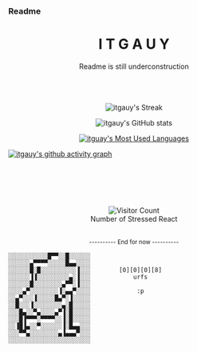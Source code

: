 ### Readme

<h1 align="center"> I T G A U Y </h1>

<div align="center"> Readme is still underconstruction </div><br><br><br>

<div align="center">
  
![itgauy's Streak](https://github-readme-streak-stats.herokuapp.com/?user=itgauy&theme=graywhite&hide_border=true&border_radius=15)

![itgauy's GitHub stats](https://readme-stats-puce.vercel.app/api?username=itgauy&show_icons=true&theme=graywhite&rank_icon=github&hide=stars,contribs&hide_border=true&include_all_commits=true&custom_title=github/itgauy/stats&border_radius=15&card_width=495)

[![itguay's Most Used Languages](https://readme-stats-puce.vercel.app/api/top-langs?username=itgauy&theme=graywhite&hide_border=true&custom_title=itgauy.\[fav-lang\]&border_radius=15&card_width=500)](https://github.com/anuraghazra/github-readme-stats)
</div>

[![itgauy's github activity graph](https://github-readme-activity-graph.vercel.app/graph?username=itgauy&theme=minimal&line=5D5D5D&point=000000&custom_title=contribution+graph&radius=16&width=300)](https://github.com/ashutosh00710/github-readme-activity-graph)
</div>
<br><br><br><br>
<div align="center">

![Visitor Count](https://profile-counter.glitch.me/itgauy/count.svg)
<br>Number of Stressed React
</div>
<br>
<div align="center">
<sup>---------- End for now ----------</sup><br>
</div>

```
░░░░░░░░░░░█▀▀░░█░░░░░░
░░░░░░▄▀▀▀▀░░░░░█▄▄░░░░
░░░░░░█░█░░░░░░░░░░▐░░░        [0][0][0][8]
░░░░░░▐▐░░░░░░░░░▄░▐░░░            urfs
░░░░░░█░░░░░░░░▄▀▀░▐░░░
░░░░▄▀░░░░░░░░▐░▄▄▀░░░░             :p
░░▄▀░░░▐░░░░░█▄▀░▐░░░░░
░░█░░░▐░░░░░░░░▄░█░░░░░
░░░█▄░░▀▄░░░░▄▀▐░█░░░░░
░░░█▐▀▀▀░▀▀▀▀░░▐░█░░░░░
░░▐█▐▄░░▀░░░░░░▐░█▄▄░░░
░░░▀▀▄░░░░░░░░▄▐▄▄▄▀░░░
░░░░░░░░░░░░░░░░░░░░░░░
```
